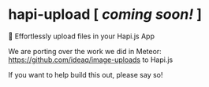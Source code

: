 # hapi-upload [ *coming soon!* ]
:sunrise: Effortlessly upload files in your Hapi.js App

We are porting over the work we did in Meteor:
https://github.com/ideaq/image-uploads to Hapi.js

If you want to help build this out, please say so!
